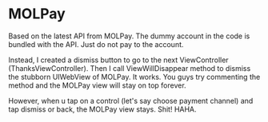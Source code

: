 MOLPay
======

Based on the latest API from MOLPay. The dummy account in the code is bundled with the API. Just do not pay to the account.

Instead, I created a dismiss button to go to the next ViewController (ThanksViewController).
Then I call ViewWillDisappear method to dismiss the stubborn UIWebView of MOLPay. It works. You guys try commenting the method and the MOLPay view will stay on top forever.

However, when u tap on a control (let's say choose payment channel) and tap dismiss or back, the MOLPay view stays. Shit! HAHA.
